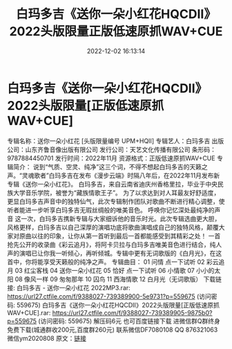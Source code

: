 ﻿---
title: 白玛多吉《送你一朵小红花HQCDII》2022头版限量正版低速原抓WAV+CUE
date: 2022-12-02 16:13:14
categories: 新碟专辑、稀有等精品
tags: 华语中文
---
# 白玛多吉《送你一朵小红花HQCDII》2022头版限量[正版低速原抓WAV+CUE]

专辑名称：送你一朵小红花 [头版限量编号 UPM+HQII]
专辑艺人：白玛多吉
出版公司：山东齐鲁音像出版有限公司
发行公司：天艺文化传播有限公司
条形码：9787884450701
发行时间：2022年11月
资源格式：正版低速原抓WAV+CUE
专辑简介：
说到“气质、空灵、纯净”这三个词，不得不想起白玛多吉的天籁之声。“灵魂歌者”白玛多吉在发布《漫步云端》时隔八年后，在2022年11月发布新专辑《送你一朵小红花》。
白玛多吉，来自云南省迪庆州香格里拉，毕业于中央民族大学音乐学院，被誉为“藏族情歌王子”。
为了以求达到对人耳最友好舒适度，更显白玛多吉声音中的独特仙气，此次专辑制作团队对歌曲不断进行精心调整，使听者能进一步听享白玛多吉无瑕丝绸般的唯美音色。
呼唤你记忆深处最纯净的声音
这一次，白玛多吉携新专辑与大家细诉他的音乐时光。此次专辑选曲更大胆，风格更样，白玛多吉以自己深厚的演唱功底将歌曲演唱成自己的独特风格，颠覆大家对原曲以往的印象，让你从第一首听到最后一首都能感受到其精彩之处！
一首抢先公开的收录曲《彩云追月》，将阿卡贝拉与白玛多吉唯美音色进行结合，纯人声的演唱已让你我一听倾心，再听倾城。专辑中更有无词歌版的《白月光》，在这首中，你将能享受天籁般的纯净之声。
专辑曲目：
01 问情
点一下试听
02 彩云追月
03 红尘客栈
04 送你一朵小红花
05 恰好
点一下试听
06 小情歌
07 小小的太阳
08 像风一样
09 匆匆那年
10 囚鸟
11 西海情歌
12 白月光（无词歌版）
下载链接:
白玛多吉 - 送你一朵小红花 2022MP3.rar: https://url27.ctfile.com/f/9388027-739389900-5e9731?p=559675
(访问密码: 559675)
白玛多吉《送你一朵小红花HQCDII》2022头版限量[正版低速原抓WAV+CUE].rar: https://url27.ctfile.com/f/9388027-739389905-9875b0?p=559675
(访问密码: 559675)
解压码6元
也可百度链接下载
进微信群Q群终身免费下载(城通群收200元,百度群260元)
联系微信DF7080108 QQ 876321063
微信ym2020808
原文：[链接](https://blog.sina.com.cn/s/blog_1647c7e76010310er.html)